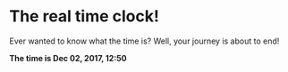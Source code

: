# The real time clock!

Ever wanted to know what the time is? Well, your journey is about to end!

**The time is Dec 02, 2017, 12:50**